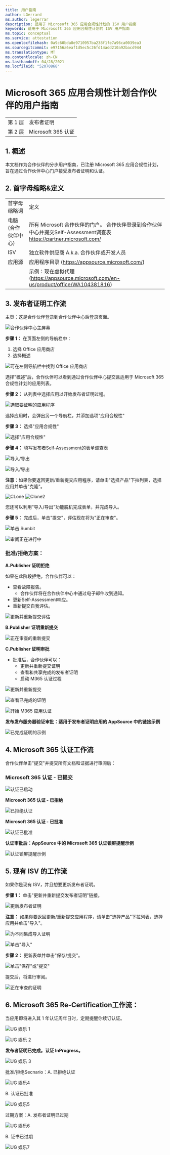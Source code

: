 ```yaml
---
title: 用户指南
author: LGerrard
ms.author: legerrar
description: 适用于 Microsoft 365 应用合规性计划的 ISV 用户指南
keywords: 适用于 Microsoft 365 应用合规性计划的 ISV 用户指南
ms.topic: conceptual
ms.service: attestation
ms.openlocfilehash: 0a9c60bda8e9710957ba238f1fe7a96ca0039ea3
ms.sourcegitcommit: e97156a6eaf1d5ec5c26fd14add210a92bacd944
ms.translationtype: MT
ms.contentlocale: zh-CN
ms.lasthandoff: 04/28/2021
ms.locfileid: "52070868"
---
```

# <a name="partners-user-guide-for-microsoft-365-app-compliance-program"></a>Microsoft 365 应用合规性计划合作伙伴的用户指南

|||
|---|---|
|第 1 层| 发布者证明|
|第 2 层| Microsoft 365 认证|

## <a name="1-overview"></a>1. 概述
本文档作为合作伙伴的分步用户指南，已注册 Microsoft 365 应用合规性计划，旨在通过合作伙伴中心门户接受发布者证明和认证。

## <a name="2-acronyms--definitions"></a>2. 首字母缩略&定义
| | |
|---|----|
|首字母缩略词 | 定义 |
|电脑 (合作伙伴中心) |所有 Microsoft 合作伙伴的门户。 合作伙伴登录到合作伙伴中心并提交Self-Assessment调查表 https://partner.microsoft.com/|
|ISV|独立软件供应商 A.k.a. 合作伙伴或开发人员|
|应用源| 应用程序目录 (https://appsource.microsoft.com/)
||示例：现在虚拟代理 (https://appsource.microsoft.com/en-us/product/office/WA104381816)|

## <a name="3---publisher-attestation-workflow"></a>3. 发布者证明工作流

主页：这是合作伙伴登录到合作伙伴中心后登录页面。

![合作伙伴中心主屏幕](../media/Picture1.png)

**步骤 1：**   在页面左侧的导航栏中：
1. 选择 Office 应用商店
1. 选择概述

![可在左侧导航栏中找到 Office 应用商店](../media/Picture2.png)

选择"概述"后，合作伙伴可以看到通过合作伙伴中心提交且适用于 Microsoft 365 合规性计划的应用列表。

**步骤 2：** 从列表中选择应用以开始发布者证明过程。

![选取要证明的应用程序](../media/Picture3.png)

选择应用时，会弹出另一个导航栏，并添加选项"应用合规性"

**步骤 3：** 选择"应用合规性"

![选择"应用合规性"](../media/App%20compliance%20step%203.png)

**步骤 4：** 填写发布者Self-Assessment的表单调查表

![导入/导出](../media/step4-new%20add.PNG)

![导入/导出](../media/NewFeature%20impExp.PNG)

**注意**：如果你要返回更新/重新提交应用程序，请单击"选择产品"下拉列表，选择应用并单击"克隆"。

![CLone ](../media/clone.PNG)
 ![ Clone2](../media/clone2.PNG)

您还可以利用"导入/导出"功能脱机完成表单，并完成导入。 

**步骤 5：** 完成后，单击"提交"，评估现在将为"正在审查"。

![单击 Sumbit](../media/Picture8.png)

![审阅正在进行中](../media/Picture9.png)

### <a name="approvereject-scenarios"></a>批准/拒绝方案：

**A.Publisher 证明拒绝**

如果在此阶段拒绝，合作伙伴可以：
-   查看故障报告。
    - 合作伙伴将在合作伙伴中心中通过电子邮件收到通知。
-   更新Self-Assessment响应。
-   重新提交自我评估。

![更新并重新提交评估](../media/Picture10.png)

**B.Publisher 证明重新提交**

![正在审查的重新提交](../media/PA%20resubmission.png)

**C.Publisher 证明审批**

-   批准后，合作伙伴可以：
    - 更新并重新提交证明
    - 查看和共享完成的发布者证明
    - 启动 M365 认证过程

![更新并重新提交](../media/AttestApproval.PNG)

![查看已完成的证明 ](../media/PA%20approval%202.png)

![开始 M365 应用认证](../media/PA%20approval%203.png)

**发布发布服务器验证审批：适用于发布者证明应用的 AppSource 中的链接示例**

![已完成证明的示例](../media/Example%20to%20attested%20apps.png)

## <a name="4-microsoft-365-certification-workflow"></a>4. Microsoft 365 认证工作流

合作伙伴单击"提交"并提交所有文档和证据进行审阅后： 

### <a name="microsoft-365-certification---submitted"></a>Microsoft 365 认证 - 已提交

![认证已启动](../media/certification%201.png)

**Microsoft 365 认证 - 已拒绝**

![已拒绝认证](../media/certification%20rejected.png)

**Microsoft 365 认证 - 已批准**

![认证已批准](../media/certification%20approved.png)

**认证审批后：AppSource 中的 Microsoft 365 认证锁屏提醒示例**

![认证锁屏提醒示例](../media/post%20certification%20badge.png)

## <a name="5-workflow-for-existing-isvs"></a>5. 现有 ISV 的工作流

如果你是现有 ISV，并且想要更新发布者证明。

**步骤 1：** 单击"更新并重新提交发布者证明"链接。

![更新发布者证明 ](../media/existing%20isv%201.png)

**注意：** 如果你要返回更新/重新提交应用程序，请单击"选择产品"下拉列表，选择应用并单击"导入"。

![为不同集成导入证明](../media/M365%20App%20compliance.png)

![单击"导入"](../media/M365%20App%20compliance1.png)

**步骤 2：** 更新表单并单击"保存/提交"。

![单击"保存"或"提交"](../media/existing%20isv%202.png)

提交后，将进行审阅。

![正在审查的证明](../media/existing%20isv%203.png)

## <a name="6---microsoft-365-re-certification-workflow"></a>6. Microsoft 365 Re-Certification工作流：

当应用即将进入其 1 年认证周年日时，定期提醒你续订认证。

![UG 娱乐 1](../media/UG%20Recreation%201.png)

![UG 娱乐 2](../media/UG%20Recreation%202.png)

**发布者证明已完成。认证 InProgress。**

![UG 娱乐 3](../media/UG%20Recreation%203.PNG)

批准/拒绝Secnario：A. 已拒绝认证

![UG 娱乐4](../media/UG%20Recreation%204.PNG)

B. 认证已批准

![UG 娱乐5](../media/UG%20Recreation%205.PNG)

过期方案：A. 发布者证明已过期

![UG 娱乐6](../media/UG%20Recreation%206.PNG)

B. 证书已过期

![UG 娱乐7](../media/UG%20Recreation%207.PNG)

